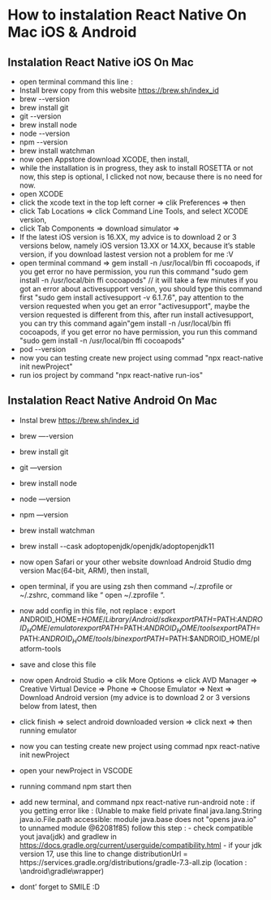 <h1>How to instalation React Native On Mac iOS & Android</h1>

<h2>Instalation React Native iOS On Mac</h2>

- open terminal command this line :
- Install brew copy from this website https://brew.sh/index_id
- brew --version
- brew install git
- git --version
- brew install node
- node  --version
- npm --version
- brew install watchman
- now open Appstore download XCODE, then install,
- while the installation is in progress, they ask to install ROSETTA or not now, this step is optional, I clicked not now, because there is no need for now.
- open XCODE
- click the xcode text in the top left corner => clik Preferences => then
- click Tab Locations => click Command Line Tools, and select XCODE version,
- click Tab Components => download simulator =>
- If the latest iOS version is 16.XX, my advice is to download 2 or 3 versions below, namely iOS version 13.XX or 14.XX, because it’s stable version, if    you download lastest version not a problem for me :V
- open terminal command => gem install -n /usr/local/bin ffi cocoapods, if you get error no have permission, you run this command "sudo gem install -n /usr/local/bin ffi cocoapods" // it will take a few minutes
if you got an error about activesupport version, you should type this command first "sudo gem install activesupport -v 6.1.7.6", pay attention to the version requested when you get an error "activesupport", maybe the version requested is different from this, after run install activesupport, you can try this command again"gem install -n /usr/local/bin ffi cocoapods, if you get error no have permission, you run this command "sudo gem install -n /usr/local/bin ffi cocoapods" 
- pod --version
- now you can testing create new project using commad "npx react-native init newProject"
- run ios project by command "npx react-native run-ios"



<h2>Instalation React Native Android On Mac</h2>

- Instal brew https://brew.sh/index_id
- brew —-version
- brew install git
- git —version
- brew install node
- node —version
- npm —version
- brew install watchman
- brew install --cask adoptopenjdk/openjdk/adoptopenjdk11
- now open Safari or your other website download Android Studio dmg version Mac(64-bit, ARM), then install,
- open terminal, if you are using zsh then command ~/.zprofile or ~/.zshrc, command like “ open ~/.zprofile “.
- now add config in this file, not replace :
	export ANDROID_HOME=$HOME/Library/Android/sdk
	export PATH=$PATH:$ANDROID_HOME/emulator
	export PATH=$PATH:$ANDROID_HOME/tools
	export PATH=$PATH:$ANDROID_HOME/tools/bin
	export PATH=$PATH:$ANDROID_HOME/platform-tools
- save and close this file
- now open Android Studio => clik More Options => click AVD Manager => Creative Virtual Device => Phone => Choose Emulator => Next => Download Android version (my advice is to download 2 or 3 versions below from latest, then
- click finish => select android downloaded version => click next => then running emulator
- now you can testing create new project using commad npx react-native init newProject
- open your newProject in VSCODE
- running command npm start then 
- add new terminal, and command npx react-native run-android 
       note : if you getting error like :
       (Unable to make field private final java.lang.String java.io.File.path accessible: module java.base does not "opens java.io" to unnamed module @62081f85) follow this step : 
       - check compatible yout java(jdk) and gradlew in https://docs.gradle.org/current/userguide/compatibility.html 
       - if your jdk version 17, use this line to change  distributionUrl = https\://services.gradle.org/distributions/gradle-7.3-all.zip (location : \android\gradle\wrapper)


- dont’ forget to SMILE :D
